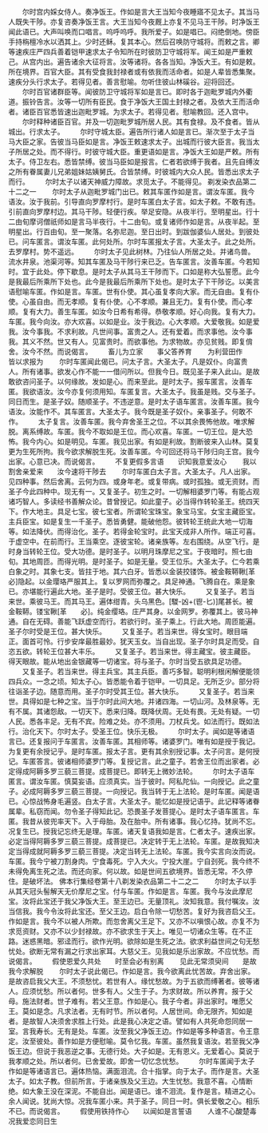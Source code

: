 <!-- { "loadSidebar": true } -->
　　尔时宫内婇女侍人。奏净饭王。作如是言大王当知今夜睡寤不见太子。其当马人既失干陟。亦复咨奏净饭王言。大王当知今夜厩上亦复不见马王干陟。时净饭王闻此语已。大声叫唤而口唱言。呜呼呜呼。我所爱子。如是唱已。闷绝倒地。傍臣手持栴檀冷水以洒其上。少时还稣。复其本心。然后召唤防守城将。而敕之言。卿等速疾庄严四兵善着铠甲速求太子令知所在时彼防卫守城将军。闻王如是严重敕己。从宫内出。遍告诸余大征将言。汝等诸将。各各当知。净饭大王。有如是敕。所在境界。百官大臣。其有受食我封禄者或有依我而活命者。如是人辈皆悉集聚。速疾分头行求太子。若得见者。善言慰喻。勿听住彼山林磎谷。迎将回还。
　　尔时百官诸群臣等。闻彼防卫守城将军如是言已。即时各于迦毗罗城内外衢道。振铃告言。汝等一切所有臣民。食于净饭大王国土封禄之者。及依大王而活命者。诸臣百官悉皆速出迦毗罗城。为求太子。若得见者。慰喻教回。还入宫中。
　　尔时释种诸臣百官。并及一切迦毗罗城所居人民。其有食禄。及不食者。皆从城出。行求太子。
　　尔时守城太臣。遍告所行诸人如是言已。渐次至于太子当马大臣之家。告彼当马臣如是言。净饭王敕速求太子。出城而行彼大臣言。我当太子所居之处。而不得行。时彼守城大臣。重更语如是言。净饭大王如是严敕。所有太子。侍卫左右。悉皆禁缚。彼当马臣如是报言。仁者若欲缚于我者。且先自缚汝之所有眷属妻儿兄弟姐妹姑姨舅氏。合皆禁缚。时彼城内大众人民。皆悉出求太子而行。
　　尔时太子以诸天神威力障故。求觅太子。不能得见。
剃发染衣品第二十二之一
　　尔时太子从迦毗罗城门出已。敕其车匿作如是言。谓汝车匿。我今语汝。汝于我前。引导直向罗摩村行。是时车匿白太子言。如太子敕。不敢有违。引前直向罗摩村边。其马干陟。轻便行疾。举足安隐。从夜半行。至明星出。行十二由旬摩诃僧祇师如是言马半夜行。十二由旬。或复诸师作如是言。从夜半起。至明星出。行百由旬。至一聚落。名弥尼迦。至日出时。到跋伽婆仙人居处。到彼处已。问车匿言。谓汝车匿。此何处所。尔时车匿报太子言。大圣太子。此之处所。去罗摩村。势不遥远。
　　尔时太子见此树林。乃往仙人所居之处。并诸鸟兽。流水井泉。池渠河等。知其车匿及马干陟行来已乏。告车匿言。汝善车匿。今若知时。宜于此处。停下歇息。是时太子从其马王干陟而下。口如是称大弘誓愿。此今是我最后所乘所下处也。此今是我最后所乘所下处也。是时太子下干陟讫。以美言语慰喻车匿。作如是言。车匿。世有仆使。其心虽复孝向大家。而无自由。复有仆使。心虽自由。而无孝顺。复有仆使。心不孝顺。兼且无力。复有仆使。而心孝顺。复有大力。善生车匿。如汝今日希有希得。恭敬孝顺。好心向我。复有大力。车匿。我今向汝。亦大欢喜。以如是业。汝于我边。心大孝顺。大爱敬我。如是爱我。汝今事我。不求利故。凡世间事。富贵之人。还有爱着。而求事他。汝今事我。其义不然。世又有人。见富贵时。而欲事他。为求物故。亦见贫贱。即复偝舍。汝今不然。而说偈言。
　　畜儿为立家　　事父答养育
　　为利营田作　　皆以求报为
　　尔时车匿闻此偈已。问太子言。大圣太子。凡是奴仆。向富贵人。所有诸事。欲发心作不能一一借问所以。但我今日。既见圣子来入此山。是故敢欲咨问圣子。以何缘故。发如是心。而来至此。是时太子。报车匿言。汝善车匿。我欲语汝。汝今亦复何须用知。车匿复言。大圣太子。我虽是贱。交与圣子。同日而生。是圣子奴。随顺圣子。不违逆意。是时太子语车匿言。汝善车匿。我今语汝。汝能作不。其车匿言。大圣太子。我今既是圣子奴仆。亲事圣子。何敢不作。
　　太子复言。汝善车匿。我今弃舍圣王之位。不以其余畏怖他故。唯求解脱。离系缚故。车匿。我今不取如是王位。而心欢喜。车匿。一切王位。是大恐怖。我今内心。如是明见。车匿。我见出家。有如是利故。割断彼来入山林。莫复更为生死所拘。我今欲求解脱生死。汝善车匿。今可回还将马干陟归向王宫。我今出家。心意已决。而说偈言。
　　不复更假多言语　　识知我意爱汝心
　　我以割舍亲爱来　　汝今速将干陟去
　　尔时车匿白太子言。大圣太子。凡人出家。见四种事。然后舍离。云何为四。或身年老。或复带病。或时孤独。或无资财。而圣子今此四种中。现无有一。又复圣子。初生之时。一切解相婆罗门等。有能占观诸巧智人。多读经书善解众论。昔曾授记。如此童子。必当得作转轮圣王。统四天下。作大地主。具足七宝。彼七宝者。所谓轮宝珠宝。象宝马宝。女宝主藏臣宝。主兵臣宝。如是复生一千圣子。悉皆勇健。能破他怨。彼转轮王统此大地一切海等。如法降伏。而得治化。圣子。若得金轮宝时。此宝天成非人所作。端正可喜。于虚空中。在前而行。王当乘空。逐彼宝轮。诸亲族等。左右围绕。从空飞行。是时身当转轮王位。受大功德。是时圣子。以明月珠摩尼之宝。于夜暗时。照七由旬。其地周匝。而得光明。是时圣子。如是无量。受王位乐。大圣太子。仁今若乘白象之时。其象七支。皆拄于地。其六白牙。皆悉以金装挍镂饰。被金鞍鞯鞦[革　　必]隐起。以金璎珞严服其上。复以罗网而弥覆之。具足神通。飞腾自在。乘是象已。亦堪能行遍此大地。圣子是时。受彼王位。甚大快乐。
　　又复圣子。若当来世。乘彼马王。而其马王。遍体绀青。头乌黑色。[騣-凶+(鬯-匕)]尾甚长。被金鞍鞯。镂宝鞦[革　　必]。纯金缨珞。庄严其身。以金网罗。弥覆其上。彼马神通。自在无碍。善能飞跃虚空而行。若欲行时。圣子乘上。行此大地。周匝能遍。圣子尔时受是王位。甚大快乐。
　　又复圣子。若当来世。得女宝时。眼目端正。面首可怜。行步安庠最胜最妙。犹天玉女。当自出现。圣子尔时具足而受。自恣五欲。转轮王位甚大丰乐。
　　又复圣子。若当来世。得主藏宝。彼主藏臣。得天眼故。能从地出金银藏等一切诸宝。将与圣子。尔时当受五欲具足功德。
　　又复圣子。若当来世。得主兵宝。其主兵臣。善巧多智。聪明利根闲解便能领四兵众。一念之顷。知太子心。皆悉能令着于铠甲。一切具足。无所乏少。部分将往诣圣子边。随意而用。圣子尔时受其王位。甚大快乐。
　　又复圣子。若当来世。具得如是七种之宝。当于尔时此间大地。并诸四海。一切山河。及林泉等。无有不属。其诸怨敌。一切天下。悉来归降。既降伏周。无处有畏。无处有疑。一切人民。悉各丰足。无有不宾。险难之处。亦不须用。刀杖兵戈。如法而行。既如法行。治化天下。尔时太子。受圣王位。快乐无极。
　　尔时太子。闻如是等诸语言已。还复报问于车匿言。汝善车匿。其相师等。诸婆罗门。唯有如是授于我记。为复更有余授记乎。是时车匿。报太子言。更有其余别授记事。太子问言。是何授记。车匿答言。彼诸相师婆罗门等。复授记言。此之童子。若舍王位而出家者。必定得成阿耨多罗三藐三菩提。成菩提已。即转无上微妙法轮。
　　尔时太子语车匿言。谓汝车匿。慎莫妄语。应须真实。当于彼时。阿私陀仙。一向授记。此之童子。必成阿耨多罗三藐三菩提。一向授记。我当转于无上法轮。是时车匿。闻是语已。心惊战怖身毛遍竖。白太子言。大圣太子。能忆如是授记语乎。此记释等诸眷属辈。私窃而闻。勿令圣子得知此记。恐畏圣子发菩提心。是时太子语车匿言。车匿。我昔从彼兜率天下。入于母胎。及在胎中。所有诸事。我心忆持。犹尚不忘。况复生已。授我记忘终无是理。车匿。诸天复语我如是言。仁者太子。速疾出家。必定当得阿耨多罗三藐三菩提。成菩提已。决定转于无上法轮。车匿。是故我知决定当得成就阿耨多罗三藐三菩提。决定当转无上法轮。车匿。我今实言向汝而说。车匿。我今宁被刀割身肉。宁食毒死。宁入大火。宁投大崖。宁自刭死。我今终不未得免离生死之法。而还向家。何以故。如是世间五欲境界。皆悉无常。不久停住。是破坏法。
佛本行集经卷第十八剃发染衣品第二十二之二
　　尔时太子以手从其天冠头髻解天无价摩尼之宝。付与车匿。作如是言。车匿。我今与汝此摩尼宝。汝将此宝还于我父净饭大王。至王边已。无量顶礼。汝知我意。我付嘱汝。汝当信我。我今令汝将此宝还。至父王边。启白令除一切愁苦。复好为我咨启父王。作如是言。我今不以被人所欺。而忽舍离父王足下。又亦不以嗔恨心故。亦复不为求觅资财。又亦不以少封禄故。亦不欲求生于天上。唯见一切诸众生等。在不正路。迷惑黑暗。邪迳而行。欲作光明。欲除如是生死之法。欲求利益世间之句无愁忧处。欲断无常有漏之行求出家耳。大慈父王。见我如是乐出家故。不应忧愁。而说偈言。
　　假使恩爱久共处　　时至会必有别离
　　见此无常须臾间　　是故我今求解脱
　　尔时太子说此偈已。作如是言。我今欲离此忧苦故。弃舍出家。是故咨启我父大王。不须愁忧。若世有人。缘忧愁故。为于五欲而缚著者。彼等诸人。应须忧愁。所以者何。世多有人。父生于子。为求财故。所以养育。报于父母。施法财者。世子难有。若父王意。作如是心。我子今者。非出家时。唯愿父王。莫如是念。凡求法者。无有时节。所以者何。人居世间。命无限齐。知如是者。是故智人决须舍求胜上行处。此是我心决定之语。譬如有人共死命怨同居一室。言我寿长。无有是处。车匿。汝至我父净饭王边。作如是等多种语言。令王意定。汝至彼处。善作如是方便慰喻。莫令忆我。车匿。虽然我复语汝。若至我父净饭王边。但说于我恶逆之事。无德行处。大子如是。无有恩义。无爱着心。莫说于我孝顺之处。所以者何。已舍爱故。即舍一切忆念忧愁。
　　尔时车匿闻于太子作如是等诸语言已。遍体热恼。满面泪流。合十指掌。向于太子。而作是言。大圣太子。如太子教。但前所言。于诸亲族及父王边。大生忧愁。我意不喜。心情断绝。如大象王没在深泥。不能自出。闻是语已。谁不泪流。复作是言。精进之心。余人闻说。犹尚大惊。况我车匿小来。共于圣子。同日一时。俱长爱敬之心。相乐不已。而说偈言。
　　假使用铁持作心　　以闻如是言誓语
　　人谁不心酸楚毒　　况我爱恋同日生
